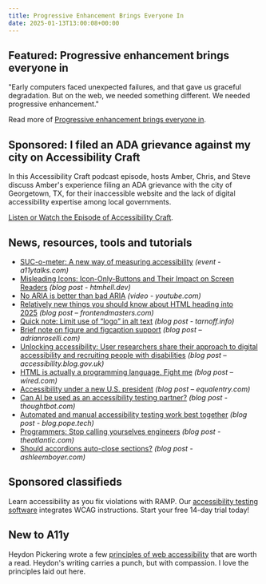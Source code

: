 ```yaml
---
title: Progressive Enhancement Brings Everyone In
date: 2025-01-13T13:00:08+00:00
---
```


## Featured: Progressive enhancement brings everyone in

"Early computers faced unexpected failures, and that gave us graceful degradation. But on the web, we needed something different. We needed progressive enhancement."

Read more of [Progressive enhancement brings everyone in](https://thehistoryoftheweb.com/the-inclusive-web-of-progressive-enhancement/).

## Sponsored: I filed an ADA grievance against my city on Accessibility Craft

In this Accessibility Craft podcast episode, hosts Amber, Chris, and Steve discuss Amber's experience filing an ADA grievance with the city of Georgetown, TX, for their inaccessible website and the lack of digital accessibility expertise among local governments.

[Listen or Watch the Episode of Accessibility Craft](https://accessibilitycraft.com/096).

## News, resources, tools and tutorials

- [SUC-o-meter: A new way of measuring accessibility](https://a11ytalks.com/posts/2025-jan) *(event - a11ytalks.com)*
- [Misleading Icons: Icon-Only-Buttons and Their Impact on Screen Readers](https://htmhell.dev/adventcalendar/2024/27/) *(blog post - htmhell.dev)*
- [No ARIA is better than bad ARIA](https://www.youtube.com/watch?v=Itiw2FI12qs) *(video - youtube.com)*
- [Relatively new things you should know about HTML heading into 2025](https://frontendmasters.com/blog/bone-up-html-2025/) *(blog post – frontendmasters.com)*
- [Quick note: Limit use of “logo” in alt text](https://tarnoff.info/2025/01/06/quick-note-limit-use-of-logo-in-alt-text/) *(blog post - tarnoff.info)*
- [Brief note on figure and figcaption support](https://adrianroselli.com/2025/01/brief-note-on-figure-and-figcaption-support.html) *(blog post – adrianroselli.com)*
- [Unlocking accessibility: User researchers share their approach to digital accessibility and recruiting people with disabilities](https://accessibility.blog.gov.uk/2025/01/07/unlocking-accessibility-user-researchers-share-their-approach-to-digital-accessibility-and-recruiting-people-with-disabilities/) *(blog post – accessibility.blog.gov.uk)*
- [HTML is actually a programming language. Fight me](https://www.wired.com/story/html-is-actually-a-programming-language-fight-me/) *(blog post – wired.com)*
- [Accessibility under a new U.S. president](https://equalentry.com/accessibility-new-us-president/) *(blog post – equalentry.com)*
- [Can AI be used as an accessibility testing partner?](https://thoughtbot.com/blog/can-ai-be-used-as-an-accessibility-testing-partner) *(blog post - thoughtbot.com)*
- [Automated and manual accessibility testing work best together](https://blog.pope.tech/2025/01/09/automated-and-manual-accessibility-testing-work-best-together/) *(blog post - blog.pope.tech)*
- [Programmers: Stop calling yourselves engineers](https://www.theatlantic.com/technology/archive/2015/11/programmers-should-not-call-themselves-engineers/414271/) *(blog post - theatlantic.com)*
- [Should accordions auto-close sections?](https://ashleemboyer.com/blog/should-accordions-auto-close-sections) *(blog post - ashleemboyer.com)*

## Sponsored classifieds

Learn accessibility as you fix violations with RAMP. Our [accessibility testing software](http://accessibleweb.com/?utm_source=a11y_weekly&utm_medium=ad&utm_campaign=a11y_top_ad) integrates WCAG instructions. Start your free 14-day trial today!

## New to A11y

Heydon Pickering wrote a few [principles of web accessibility](https://github.com/Heydon/principles-of-web-accessibility) that are worth a read. Heydon's writing carries a punch, but with compassion. I love the principles laid out here.

